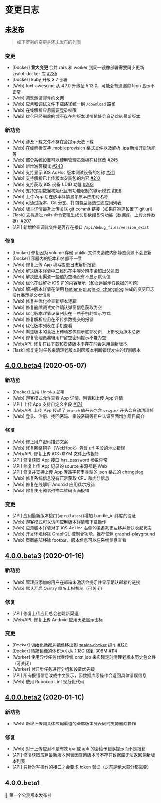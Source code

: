 # 变更日志

## [未发布]

> 如下罗列的变更是还未发布的列表

### 变更

- [Docker] **重大变更** 合并 rails 和 worker 到同一镜像部署需要同步更新 zealot-docker 库 [#235](https://github.com/getzealot/zealot/pull/235)
- [Docker] Ruby 升级 2.7 部署
- [Web] font-awesome 从 4.7.0 升级至 5.13.0，可能会有遗漏的 Icon 显示不正常
- [Web] 调整邀请邮件的文案
- [Web] 应用和调试文件下载路径统一到 `/download` 路径
- [Web] 在线解析应用需要登录权限
- [Web] 优化已经删除的或不存在的版本详情地址会自动跳转最新版本

### 新功能

- [Web] 涉及下载文件不存在会提示无法下载
- [Web] 在线解析支持 .mobileprovision 格式文件以及解析 .ipa 新增开启功能等
- [Web] 部分系统设置可以使用管理员面板在线修改 [#245](https://github.com/getzealot/zealot/pull/245)
- [Web] 新增游客模式 [#243](https://github.com/getzealot/zealot/pull/243)
- [Web] 支持显示 iOS AdHoc 版本测试设备的名称 [#211](https://github.com/getzealot/zealot/pull/211)
- [Web] 支持解析已上传版本安装包的内容 [#210](https://github.com/getzealot/zealot/pull/210)
- [Web] 支持获取 iOS 设备 UDID 功能 [#203](https://github.com/getzealot/zealot/pull/203)
- [Web] 支持定期数据初始化且有功能限制的演示模式 [#198](https://github.com/getzealot/zealot/pull/198)
- [Web] 上传 App 后在版本详情显示原本应用的名称
- [Web] 可通过版本、Git 分支、打包类型筛选过滤应用列表
- [Web] 版本详情最近上传关联 git commit 链接（如果在渠道设置了 git url）
- [Task] 支持通过 rails 命令管理生成恢复数据备份功能（数据库、上传文件数据）[#207](https://github.com/getzealot/zealot/pull/207)
- [API] 新增检查调试文件是否存在接口 `/api/debug_files/version_exist`

### 修复

- [Docker] 修复因为 volume 存储 public 文件夹造成内部静态资源不会更新
- [Docker] 容器内的版本和外部不一致
- [Web] 修复上传 App 填写变更日志解析报错
- [Web] 解决版本详情中二维码在中等分辨率会超出父视图
- [Web] 解决应用渠道一些值为空确没有不显示默认值
- [Web] 优化在线解析 iOS 包的内容展示（和永远展示假数据的问题）
- [Web] 解决版本详情在使用 [fastlane-plugin-ci_changelog](https://github.com/icyleaf/fastlane-plugin-ci_changelog) 生成的变更日志没有展示提交者信息
- [Web] 修复并优化检查新版本逻辑
- [Web] 修复删除调试文件确认弹窗信息获取为空
- [Web] 优化版本详情设备列表在一些手机的显示方式
- [Web] 修复解析应用在不传参数提交的报错
- [Web] 优化版本列表在手机查看
- [Web] 渠道版本的最近上传动态仅显示底部分页，上部改为版本总数
- [Web] 修复管理员编辑用户留空密码提示不能为空
- [Web/API] 修复在线下载和安装版本不存在时会采用最新版本
- [Task] 修复定时任务来清理老版本时因版本判断错误发生的误删版本

## [4.0.0.beta4] (2020-05-07)

### 新功能

- [Docker] 支持 Heroku 部署
- [Web] 游客模式允许查看 App 详情、列表和上传 App 详情
- [API] 上传 App 支持自定义字段 [#178](https://github.com/getzealot/zealot/issues/178)
- [Web/API] 上传 App 传递了 `branch` 值开头包含 `origin/` 开头会自动清理掉
- [Web] 登录、注册、找回密码、重设密码等用户认证界面增加项目简介

### 修复

- [Web] 修正用户密码描述文案
- [Web] 修复网络钩子（WebHook）包含 url 字段的地址错误
- [Web/API] 修复上传 iOS dSYM 文件上传报错
- [API] 修复获取 App 接口 has_password 参数异常
- [API] 修复上传 App 记录的 source 来源都是 Web
- [API] 修复并支持上传 App 传递字符串类型的 json 格式的 changelog
- [Web] 修复系统信息没有正常获取 CPU 和内存信息
- [Web] 修复在线解析 Android 应用偶尔报错
- [Web] 修复使用微信扫描二维码页面报错

### 变更

- [API] 应用最新版本接口(`apps/latest`)增加 bundle_id 纬度的验证
- [Web] 游客模式可以访问应用版本详情和下载操作
- [Web] 应用版本详情对于 iOS AdHoc 右侧的设备列表左移并默认收起状态
- [Web] 开发环境移除 GraphQL 控制台功能，推荐使用 [graphql-playground](https://github.com/prisma-labs/graphql-playground)
- [Web] 页面底部移除 footbar，版本信息可以在系统信息查看

## [4.0.0.beta3] (2020-01-16)

### 新功能

- [Web] 管理员添加的用户在邮箱未激活会提示并显示确认邮箱的链接
- [Web] 默认开启 Sentry 匿名上报机制（可关闭）

### 修复

- [API] 修复上传应用总会创建新渠道
- [Web/API] 修复上传 Android 应用无法显示图标

### 变更

- [Docker] 初始化数据从镜像移出到 [zealot-docker](https://github.com/getzealot/zealot-docker) 操作 [#120](https://github.com/getzealot/zealot/pull/120)
- [Docker] 精简镜像的体积大小从 1.18G 降到 308M [#114](https://github.com/getzealot/zealot/issues/114)
- [Worker] 使用异步任务代替传统 cron job 来实现定时清理老版本历史包文件（可关闭）
- [Worker] 对异步任务进行分组和设置优先级
- [API] 所有报错信息改成中文显示，因数据库写操作会返回具体错误信息
- [Web] 使用 Rubocop Lint 规范化代码

## [4.0.0.beta2] (2020-01-10)

### 新功能

- [Web] 新增上传到具体应用渠道的全部版本列表同时支持删除操作

### 修复

- [Web] 对于上传应用不是有效 ipa 或 apk 的会给予错误提示而不是报错
- [API] 修复获取应用最新版本列表因查询版本号不存在数据库无法返回最新版本列表
- [API] 只针对写操作的接口才会要求 token 验证（之前是绝大部分都需要）

## 4.0.0.beta1

🌈 第一个公测版本发布啦

[未发布]: https://github.com/getzealot/zealot/compare/4.0.0.beta4...HEAD
[4.0.0.beta4]: https://github.com/getzealot/zealot/compare/4.0.0.beta3...4.0.0.beta4
[4.0.0.beta3]: https://github.com/getzealot/zealot/compare/4.0.0.beta2...4.0.0.beta3
[4.0.0.beta2]: https://github.com/getzealot/zealot/compare/4.0.0.beta1...4.0.0.beta2
